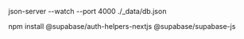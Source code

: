 json-server --watch --port 4000 ./_data/db.json

npm install @supabase/auth-helpers-nextjs @supabase/supabase-js